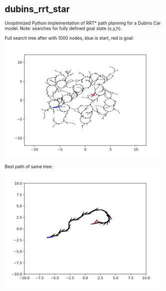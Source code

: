 # dubins_rrt_star
Unoptimized Python implementation of RRT* path planning for a Dubins Car model. Note: searches for fully defined goal state (x,y,h).

Full search tree after with 1000 nodes, blue is start, red is goal:
![alt text](rrt_star_ex_1.png)

Best path of same tree:
![alt text](rrt_star_ex_2.png)  
